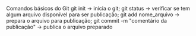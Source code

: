 Comandos básicos do Git
git init -> inicia o git;
git status -> verificar se tem algum arquivo disponível para ser publicação;
git add nome_arquivo -> prepara o arquivo para publicação;
git commit -m "comentário da publicação" -> publica o arquivo preparado

